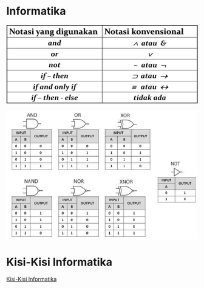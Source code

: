 # Informatika

![image.png](Informatika%201457554207c780789049cbbd1661a3e2/image.png)

![image.png](Informatika%201457554207c780789049cbbd1661a3e2/image%201.png)

# **Kisi-Kisi Informatika**

[Kisi-Kisi Informatika](Informatika%201457554207c780789049cbbd1661a3e2/Kisi-Kisi%20Informatika%2014e7554207c78047a01cca586774ef1b.md)